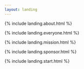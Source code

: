 ```yaml
---
layout: landing
---
```


{% include landing.about.html %}

{% include landing.everyone.html %}

{% include landing.mission.html %}

{% include landing.sponsor.html %}

{% include landing.start.html %}

